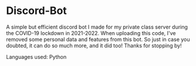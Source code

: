 # Discord-Bot
A simple but efficient discord bot I made for my private class server during the COVID-19 lockdown in 2021-2022. When uploading this code, I've removed some personal data and features from this bot. So just in case you doubted, it can do so much more, and it did too! Thanks for stopping by!

Languages used: Python
